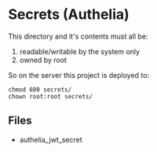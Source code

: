 # Secrets (Authelia)

This directory and it's contents must all be:
1. readable/writable by the system only
2. owned by root

So on the server this project is deployed to:

```shell
chmod 600 secrets/
chown root:root secrets/
```

## Files

* authelia_jwt_secret